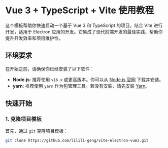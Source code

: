 # Vue 3 + TypeScript + Vite 使用教程

这个模板帮助你快速启动一个基于 Vue 3 和 TypeScript 的项目，结合 Vite 进行开发，适用于 Electron 应用的开发。它集成了现代前端开发的最佳实践，帮助你提升开发效率和项目维护性。

## 环境要求

在开始之前，请确保你已经安装了以下软件：

- **Node.js**: 推荐使用 `v16.x` 或更高版本。你可以从 [Node.js 官网](https://nodejs.org/) 下载并安装。
- **yarn**: 推荐使用 `yarn` 作为包管理工具。若没有安装，请先安装 [Yarn](https://classic.yarnpkg.com/en/docs/install/)。

## 快速开始

### 1. 克隆项目模板

首先，通过 `git` 克隆项目模板：

```bash
git clone https://github.com/lilili-geng/vite-electron-vue3.git
